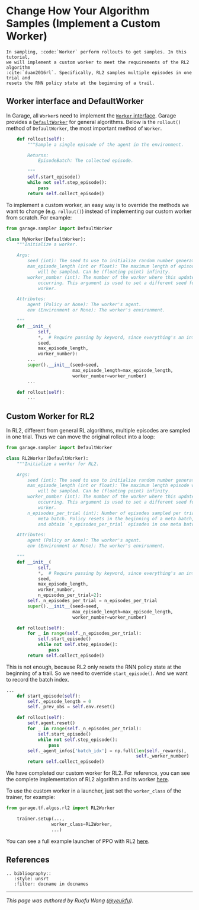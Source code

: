 # Change How Your Algorithm Samples (Implement a Custom Worker)

```eval_rst
In sampling, :code:`Worker` perform rollouts to get samples. In this tutorial,
we will implement a custom worker to meet the requirements of the RL2 algorithm
:cite:`duan2016rl`. Specifically, RL2 samples multiple episodes in one trial and
resets the RNN policy state at the beginning of a trail.
```

## Worker interface and DefaultWorker

In Garage, all `Worker`s need to implement the [`Worker` interface](https://garage.readthedocs.io/en/latest/_autoapi/garage/sampler/index.html#garage.sampler.Worker).
Garage provides a [`DefaultWorker`](https://garage.readthedocs.io/en/latest/_autoapi/garage/sampler/index.html#garage.sampler.DefaultWorker)
for general algorithms. Below is the `rollout()` method of `DefaultWorker`, the
most important method of `Worker`.

```py
    def rollout(self):
        """Sample a single episode of the agent in the environment.

        Returns:
            EpisodeBatch: The collected episode.

        """
        self.start_episode()
        while not self.step_episode():
            pass
        return self.collect_episode()
```

To implement a custom worker, an easy way is to override the methods we want to
change (e.g. `rollout()`) instead of implementing our custom worker from
scratch. For example:

```py
from garage.sampler import DefaultWorker

class MyWorker(DefaultWorker):
    """Initialize a worker.

    Args:
        seed (int): The seed to use to initialize random number generators.
        max_episode_length (int or float): The maximum length of episodes which
            will be sampled. Can be (floating point) infinity.
        worker_number (int): The number of the worker where this update is
            occurring. This argument is used to set a different seed for each
            worker.

    Attributes:
        agent (Policy or None): The worker's agent.
        env (Environment or None): The worker's environment.

    """
    def __init__(
            self,
            *,  # Require passing by keyword, since everything's an int.
            seed,
            max_episode_length,
            worker_number):
        ...
        super().__init__(seed=seed,
                         max_episode_length=max_episode_length,
                         worker_number=worker_number)
        ...

    def rollout(self):
        ...
```

## Custom Worker for RL2

In RL2, different from general RL algorithms, multiple episodes are sampled
in one trial. Thus we can move the original rollout into a loop:

```py
from garage.sampler import DefaultWorker

class RL2Worker(DefaultWorker):
    """Initialize a worker for RL2.

    Args:
        seed (int): The seed to use to initialize random number generators.
        max_episode_length (int or float): The maximum length episode which
            will be sampled. Can be (floating point) infinity.
        worker_number (int): The number of the worker where this update is
            occurring. This argument is used to set a different seed for each
            worker.
        n_episodes_per_trial (int): Number of episodes sampled per trial/
            meta batch. Policy resets in the beginning of a meta batch,
            and obtain `n_episodes_per_trial` episodes in one meta batch.

    Attributes:
        agent (Policy or None): The worker's agent.
        env (Environment or None): The worker's environment.

    """
    def __init__(
            self,
            *,  # Require passing by keyword, since everything's an int.
            seed,
            max_episode_length,
            worker_number,
            n_episodes_per_trial=2):
        self._n_episodes_per_trial = n_episodes_per_trial
        super().__init__(seed=seed,
                         max_episode_length=max_episode_length,
                         worker_number=worker_number)

    def rollout(self):
        for _ in range(self._n_episodes_per_trial):
            self.start_episode()
            while not self.step_episode():
                pass
        return self.collect_episode()
```

This is not enough, because RL2 only resets the RNN policy state at the
beginning of a trail. So we need to override `start_episode()`. And we want to
record the batch index.

```py
...
    def start_episode(self):
        self._episode_length = 0
        self._prev_obs = self.env.reset()

    def rollout(self):
        self.agent.reset()
        for _ in range(self._n_episodes_per_trial):
            self.start_episode()
            while not self.step_episode():
                pass
        self._agent_infos['batch_idx'] = np.full(len(self._rewards),
                                                 self._worker_number)
        return self.collect_episode()
```

We have completed our custom worker for RL2. For reference, you can see the
complete implementation of RL2 algorithm and its worker [here](https://github.com/rlworkgroup/garage/blob/master/src/garage/tf/algos/rl2.py).

To use the custom worker in a launcher, just set the `worker_class` of the
trainer, for example:

```py
from garage.tf.algos.rl2 import RL2Worker

    trainer.setup(...,
                 worker_class=RL2Worker,
                 ...)
```

You can see a full example launcher of PPO with RL2 [here](https://github.com/rlworkgroup/garage/blob/master/examples/tf/rl2_ppo_halfcheetah.py).

## References

```eval_rst
.. bibliography::
   :style: unsrt
   :filter: docname in docnames
```

----
*This page was authored by Ruofu Wang ([@yeukfu](https://github.com/yeukfu)).*
